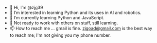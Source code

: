 - 👋 Hi, I’m @zjg39
- 👀 I’m interested in learning Python and its uses in AI and robotics.
- 🌱 I’m currently learning Python and JavaScript.
- 💞️ Not ready to work with others on stuff, still learning.
- 📫 How to reach me ... gmail is fine.  zjgoad@gmail.com is the best way to reach me; I'm not giving you my phone number.

<!---
zjg39/zjg39 is a ✨ special ✨ repository because its `README.md` (this file) appears on your GitHub profile.
You can click the Preview link to take a look at your changes.
--->
